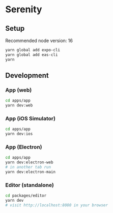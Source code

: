 # Serenity

## Setup

Recommended node version: 16

```sh
yarn global add expo-cli
yarn global add eas-cli
yarn
```

## Development

### App (web)

```sh
cd apps/app
yarn dev:web
```

### App (iOS Simulator)

```sh
cd apps/app
yarn dev:ios
```

### App (Electron)

```sh
cd apps/app
yarn dev:electron-web
# in another tab run
yarn dev:electron-main
```

### Editor (standalone)

```sh
cd packages/editor
yarn dev
# visit http://localhost:8080 in your browser
```
